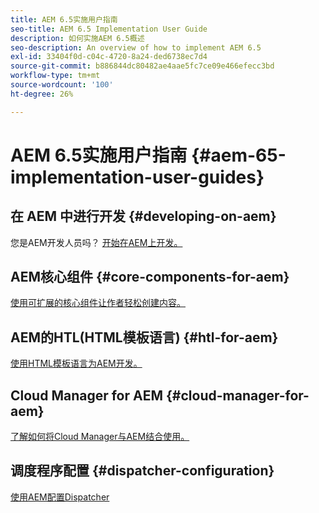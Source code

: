 ```yaml
---
title: AEM 6.5实施用户指南
seo-title: AEM 6.5 Implementation User Guide
description: 如何实施AEM 6.5概述
seo-description: An overview of how to implement AEM 6.5
exl-id: 33404f0d-c04c-4720-8a24-ded6738ec7d4
source-git-commit: b886844dc80482ae4aae5fc7ce09e466efecc3bd
workflow-type: tm+mt
source-wordcount: '100'
ht-degree: 26%

---
```


# AEM 6.5实施用户指南 {#aem-65-implementation-user-guides}

## 在 AEM 中进行开发 {#developing-on-aem}

您是AEM开发人员吗？ [开始在AEM上开发。](/help/sites-developing/home.md)

## AEM核心组件 {#core-components-for-aem}

[使用可扩展的核心组件让作者轻松创建内容。](https://experienceleague.adobe.com/docs/experience-manager-core-components/using/introduction.html?lang=zh-Hans)

## AEM的HTL(HTML模板语言) {#htl-for-aem}

[使用HTML模板语言为AEM开发。](https://experienceleague.adobe.com/docs/experience-manager-htl/content/overview.html)

## Cloud Manager for AEM {#cloud-manager-for-aem}

[了解如何将Cloud Manager与AEM结合使用。](https://experienceleague.adobe.com/docs/experience-manager-cloud-manager/content/introduction.html)

## 调度程序配置 {#dispatcher-configuration}

[使用AEM配置Dispatcher](https://experienceleague.adobe.com/docs/experience-manager-dispatcher/using/dispatcher.html?lang=zh-Hans)
